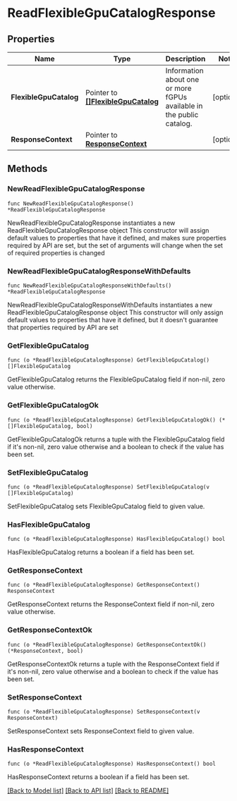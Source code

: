 # ReadFlexibleGpuCatalogResponse

## Properties

Name | Type | Description | Notes
------------ | ------------- | ------------- | -------------
**FlexibleGpuCatalog** | Pointer to [**[]FlexibleGpuCatalog**](FlexibleGpuCatalog.md) | Information about one or more fGPUs available in the public catalog. | [optional] 
**ResponseContext** | Pointer to [**ResponseContext**](ResponseContext.md) |  | [optional] 

## Methods

### NewReadFlexibleGpuCatalogResponse

`func NewReadFlexibleGpuCatalogResponse() *ReadFlexibleGpuCatalogResponse`

NewReadFlexibleGpuCatalogResponse instantiates a new ReadFlexibleGpuCatalogResponse object
This constructor will assign default values to properties that have it defined,
and makes sure properties required by API are set, but the set of arguments
will change when the set of required properties is changed

### NewReadFlexibleGpuCatalogResponseWithDefaults

`func NewReadFlexibleGpuCatalogResponseWithDefaults() *ReadFlexibleGpuCatalogResponse`

NewReadFlexibleGpuCatalogResponseWithDefaults instantiates a new ReadFlexibleGpuCatalogResponse object
This constructor will only assign default values to properties that have it defined,
but it doesn't guarantee that properties required by API are set

### GetFlexibleGpuCatalog

`func (o *ReadFlexibleGpuCatalogResponse) GetFlexibleGpuCatalog() []FlexibleGpuCatalog`

GetFlexibleGpuCatalog returns the FlexibleGpuCatalog field if non-nil, zero value otherwise.

### GetFlexibleGpuCatalogOk

`func (o *ReadFlexibleGpuCatalogResponse) GetFlexibleGpuCatalogOk() (*[]FlexibleGpuCatalog, bool)`

GetFlexibleGpuCatalogOk returns a tuple with the FlexibleGpuCatalog field if it's non-nil, zero value otherwise
and a boolean to check if the value has been set.

### SetFlexibleGpuCatalog

`func (o *ReadFlexibleGpuCatalogResponse) SetFlexibleGpuCatalog(v []FlexibleGpuCatalog)`

SetFlexibleGpuCatalog sets FlexibleGpuCatalog field to given value.

### HasFlexibleGpuCatalog

`func (o *ReadFlexibleGpuCatalogResponse) HasFlexibleGpuCatalog() bool`

HasFlexibleGpuCatalog returns a boolean if a field has been set.

### GetResponseContext

`func (o *ReadFlexibleGpuCatalogResponse) GetResponseContext() ResponseContext`

GetResponseContext returns the ResponseContext field if non-nil, zero value otherwise.

### GetResponseContextOk

`func (o *ReadFlexibleGpuCatalogResponse) GetResponseContextOk() (*ResponseContext, bool)`

GetResponseContextOk returns a tuple with the ResponseContext field if it's non-nil, zero value otherwise
and a boolean to check if the value has been set.

### SetResponseContext

`func (o *ReadFlexibleGpuCatalogResponse) SetResponseContext(v ResponseContext)`

SetResponseContext sets ResponseContext field to given value.

### HasResponseContext

`func (o *ReadFlexibleGpuCatalogResponse) HasResponseContext() bool`

HasResponseContext returns a boolean if a field has been set.


[[Back to Model list]](../README.md#documentation-for-models) [[Back to API list]](../README.md#documentation-for-api-endpoints) [[Back to README]](../README.md)


